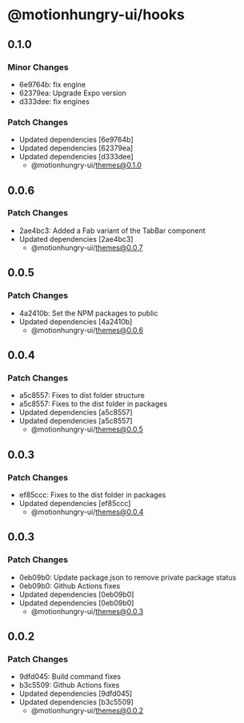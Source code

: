 # @motionhungry-ui/hooks

## 0.1.0

### Minor Changes

- 6e9764b: fix engine
- 62379ea: Upgrade Expo version
- d333dee: fix engines

### Patch Changes

- Updated dependencies [6e9764b]
- Updated dependencies [62379ea]
- Updated dependencies [d333dee]
  - @motionhungry-ui/themes@0.1.0

## 0.0.6

### Patch Changes

- 2ae4bc3: Added a Fab variant of the TabBar component
- Updated dependencies [2ae4bc3]
  - @motionhungry-ui/themes@0.0.7

## 0.0.5

### Patch Changes

- 4a2410b: Set the NPM packages to public
- Updated dependencies [4a2410b]
  - @motionhungry-ui/themes@0.0.6

## 0.0.4

### Patch Changes

- a5c8557: Fixes to dist folder structure
- a5c8557: Fixes to the dist folder in packages
- Updated dependencies [a5c8557]
- Updated dependencies [a5c8557]
  - @motionhungry-ui/themes@0.0.5

## 0.0.3

### Patch Changes

- ef85ccc: Fixes to the dist folder in packages
- Updated dependencies [ef85ccc]
  - @motionhungry-ui/themes@0.0.4

## 0.0.3

### Patch Changes

- 0eb09b0: Update package.json to remove private package status
- 0eb09b0: Github Actions fixes
- Updated dependencies [0eb09b0]
- Updated dependencies [0eb09b0]
  - @motionhungry-ui/themes@0.0.3

## 0.0.2

### Patch Changes

- 9dfd045: Build command fixes
- b3c5509: Github Actions fixes
- Updated dependencies [9dfd045]
- Updated dependencies [b3c5509]
  - @motionhungry-ui/themes@0.0.2
